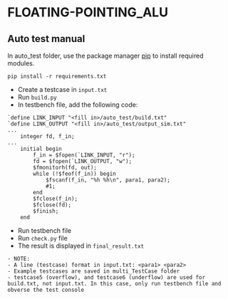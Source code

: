 <h1 class="code-line" data-line-start=1 data-line-end=2 ><a id="FLOATINGPOINTING_ALU_1"></a>FLOATING-POINTING_ALU</h1>
<h2 class="code-line" data-line-start=3 data-line-end=4 ><a id="Auto_test_manual_3"></a>Auto test manual</h2>
<p class="has-line-data" data-line-start="4" data-line-end="5">In auto_test folder, use the package manager <a href="https://pip.pypa.io/en/stable/">pip</a> to install required modules.</p>
<pre><code class="has-line-data" data-line-start="6" data-line-end="8" class="language-bash">pip install -r requirements.txt
</code></pre>
<ul>
<li class="has-line-data" data-line-start="9" data-line-end="10">Create a testcase in <code>input.txt</code></li>
<li class="has-line-data" data-line-start="10" data-line-end="11">Run <code>build.py</code></li>
<li class="has-line-data" data-line-start="11" data-line-end="12">In testbench file, add the following code:</li>
</ul>
<pre><code class="has-line-data" data-line-start="13" data-line-end="31" class="language-verilog"><span class="hljs-keyword">`</span>define LINK_INPUT <span class="hljs-string">"&lt;fill in&gt;/auto_test/build.txt"</span>
<span class="hljs-keyword">`</span>define LINK_OUTPUT <span class="hljs-string">"&lt;fill in&gt;/auto_test/output_sim.txt"</span>
...
    <span class="hljs-typename">integer</span> fd, f_in;
...
    <span class="hljs-keyword">initial</span> <span class="hljs-keyword">begin</span>
        f_in <span class="hljs-keyword">=</span> $fopen(<span class="hljs-keyword">`</span>LINK_INPUT, <span class="hljs-string">"r"</span>);
        fd <span class="hljs-keyword">=</span> $fopen(<span class="hljs-keyword">`</span>LINK_OUTPUT, <span class="hljs-string">"w"</span>);
        $fmonitorh(fd, out);
        <span class="hljs-keyword">while</span> (<span class="hljs-keyword">!</span>$feof(f_in)) <span class="hljs-keyword">begin</span>
            $fscanf(f_in, <span class="hljs-string">"%h %h\n"</span>, para1, para2);
            <span class="hljs-keyword">#</span><span class="hljs-number">1</span>;
        <span class="hljs-keyword">end</span>
        $fclose(f_in);
        $fclose(fd);
        $finish;
    <span class="hljs-keyword">end</span>
</code></pre>
<ul>
<li class="has-line-data" data-line-start="31" data-line-end="32">Run testbench file</li>
<li class="has-line-data" data-line-start="32" data-line-end="33">Run <code>check.py</code> file</li>
<li class="has-line-data" data-line-start="33" data-line-end="34">The result is displayed in <code>final_result.txt</code></li>
</ul>
<pre><code class="has-line-data" data-line-start="35" data-line-end="40" class="language-diff"><span class="hljs-deletion">- NOTE:</span>
<span class="hljs-deletion">- A line (testcase) format in input.txt: &lt;para1&gt; &lt;para2&gt;</span>
<span class="hljs-deletion">- Example testcases are saved in multi_TestCase folder</span>
<span class="hljs-deletion">- testcase5 (overflow), and testcase6 (underflow) are used for build.txt, not input.txt. In this case, only run testbench file and obverse the test console</span>
</code></pre>
